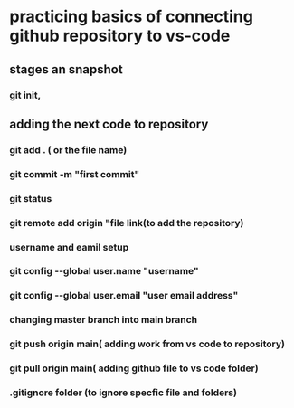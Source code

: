 # practicing basics of connecting github repository to vs-code 

## stages an snapshot
### git init,
## adding the next code to repository
### git add . ( or the file name)
### git commit -m "first commit"
### git status
### git remote add origin "file link(to add the repository)

### username and eamil setup
### git config --global user.name "username"
### git config --global user.email "user email address"

### changing master branch into main branch

### git push origin main( adding work from vs code to repository)

### git pull origin main( adding github file to vs code folder)

### .gitignore folder (to ignore specfic file and folders)

